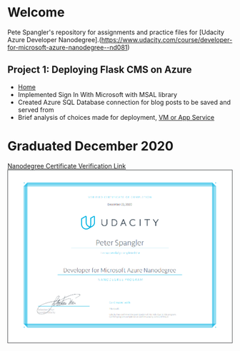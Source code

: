 # Welcome

Pete Spangler's repository for assignments and practice files for [Udacity Azure Developer Nanodegree].(https://www.udacity.com/course/developer-for-microsoft-azure-nanodegree--nd081)

[//]: # (Image References)
[graduation]: ./AzureNanodegree.PNG "Graduation"

## Project 1: Deploying Flask CMS on Azure
- [Home](./Article_CMS_Project)
- Implemented Sign In With Microsoft with MSAL library
- Created Azure SQL Database connection for blog posts to be saved and served from
- Brief analysis of choices made for deployment, [VM or App Service](./Article_CMS_Project/WRITEUP.md/)


# Graduated December 2020
[Nanodegree Certificate Verification Link](https://graduation.udacity.com/confirm/UHPTK6LA)
![Certificate][Graduation]